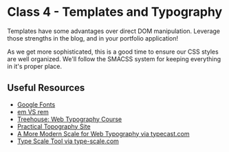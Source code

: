 # Class 4 - Templates and Typography

Templates have some advantages over direct DOM manipulation. Leverage those strengths in the blog, and in your portfolio application!

As we get more sophisticated, this is a good time to ensure our CSS styles are well organized. We'll follow the SMACSS system for keeping everything in it's proper place.

## Useful Resources
 - [Google Fonts](www.google.com/fonts)
 - [em VS rem](http://zellwk.com/blog/rem-vs-em/)
 - [Treehouse: Web Typography Course](teamtreehouse.com/library/web-typography)
 - [Practical Topography Site](practicaltypography.com/)
 - [A More Modern Scale for Web Typography via typecast.com](typecast.com/blog/a-more-modern-scale-for-web-typography)
 - [Type Scale Tool via type-scale.com](type-scale.com)
